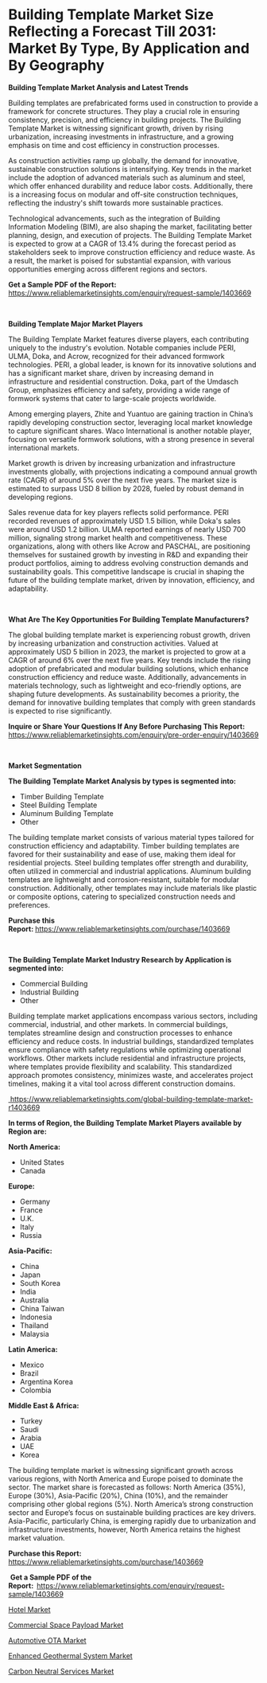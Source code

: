 <p><h1>Building Template Market Size Reflecting a Forecast Till 2031: Market By Type, By Application and By Geography</h1></p><p><strong>Building Template Market Analysis and Latest Trends</strong></p>
<p><p>Building templates are prefabricated forms used in construction to provide a framework for concrete structures. They play a crucial role in ensuring consistency, precision, and efficiency in building projects. The Building Template Market is witnessing significant growth, driven by rising urbanization, increasing investments in infrastructure, and a growing emphasis on time and cost efficiency in construction processes.</p><p>As construction activities ramp up globally, the demand for innovative, sustainable construction solutions is intensifying. Key trends in the market include the adoption of advanced materials such as aluminum and steel, which offer enhanced durability and reduce labor costs. Additionally, there is a increasing focus on modular and off-site construction techniques, reflecting the industry's shift towards more sustainable practices.</p><p>Technological advancements, such as the integration of Building Information Modeling (BIM), are also shaping the market, facilitating better planning, design, and execution of projects. The Building Template Market is expected to grow at a CAGR of 13.4% during the forecast period as stakeholders seek to improve construction efficiency and reduce waste. As a result, the market is poised for substantial expansion, with various opportunities emerging across different regions and sectors.</p></p>
<p><strong>Get a Sample PDF of the Report:&nbsp;</strong> <a href="https://www.reliablemarketinsights.com/enquiry/request-sample/1403669?utm_campaign=1763&utm_medium=2&utm_source=Github&utm_content=ia&utm_term=23102024&utm_id=building-template">https://www.reliablemarketinsights.com/enquiry/request-sample/1403669</a></p>
<p>&nbsp;</p>
<p><strong>Building Template Major Market Players</strong></p>
<p><p>The Building Template Market features diverse players, each contributing uniquely to the industry's evolution. Notable companies include PERI, ULMA, Doka, and Acrow, recognized for their advanced formwork technologies. PERI, a global leader, is known for its innovative solutions and has a significant market share, driven by increasing demand in infrastructure and residential construction. Doka, part of the Umdasch Group, emphasizes efficiency and safety, providing a wide range of formwork systems that cater to large-scale projects worldwide.</p><p>Among emerging players, Zhite and Yuantuo are gaining traction in China’s rapidly developing construction sector, leveraging local market knowledge to capture significant shares. Waco International is another notable player, focusing on versatile formwork solutions, with a strong presence in several international markets.</p><p>Market growth is driven by increasing urbanization and infrastructure investments globally, with projections indicating a compound annual growth rate (CAGR) of around 5% over the next five years. The market size is estimated to surpass USD 8 billion by 2028, fueled by robust demand in developing regions.</p><p>Sales revenue data for key players reflects solid performance. PERI recorded revenues of approximately USD 1.5 billion, while Doka's sales were around USD 1.2 billion. ULMA reported earnings of nearly USD 700 million, signaling strong market health and competitiveness. These organizations, along with others like Acrow and PASCHAL, are positioning themselves for sustained growth by investing in R&D and expanding their product portfolios, aiming to address evolving construction demands and sustainability goals. This competitive landscape is crucial in shaping the future of the building template market, driven by innovation, efficiency, and adaptability.</p></p>
<p>&nbsp;</p>
<p><strong>What Are The Key Opportunities For Building Template Manufacturers?</strong></p>
<p><p>The global building template market is experiencing robust growth, driven by increasing urbanization and construction activities. Valued at approximately USD 5 billion in 2023, the market is projected to grow at a CAGR of around 6% over the next five years. Key trends include the rising adoption of prefabricated and modular building solutions, which enhance construction efficiency and reduce waste. Additionally, advancements in materials technology, such as lightweight and eco-friendly options, are shaping future developments. As sustainability becomes a priority, the demand for innovative building templates that comply with green standards is expected to rise significantly.</p></p>
<p><strong>Inquire or Share Your Questions If Any Before Purchasing This Report:</strong> <a href="https://www.reliablemarketinsights.com/enquiry/pre-order-enquiry/1403669?utm_campaign=1763&utm_medium=2&utm_source=Github&utm_content=ia&utm_term=23102024&utm_id=building-template">https://www.reliablemarketinsights.com/enquiry/pre-order-enquiry/1403669</a></p>
<p>&nbsp;</p>
<p><strong>Market Segmentation</strong></p>
<p><strong>The Building Template Market Analysis by types is segmented into:</strong></p>
<p><ul><li>Timber Building Template</li><li>Steel Building Template</li><li>Aluminum Building Template</li><li>Other</li></ul></p>
<p><p>The building template market consists of various material types tailored for construction efficiency and adaptability. Timber building templates are favored for their sustainability and ease of use, making them ideal for residential projects. Steel building templates offer strength and durability, often utilized in commercial and industrial applications. Aluminum building templates are lightweight and corrosion-resistant, suitable for modular construction. Additionally, other templates may include materials like plastic or composite options, catering to specialized construction needs and preferences.</p></p>
<p><strong>Purchase this Report:&nbsp;</strong><a href="https://www.reliablemarketinsights.com/purchase/1403669?utm_campaign=1763&utm_medium=2&utm_source=Github&utm_content=ia&utm_term=23102024&utm_id=building-template">https://www.reliablemarketinsights.com/purchase/1403669</a></p>
<p>&nbsp;</p>
<p><strong>The Building Template Market Industry Research by Application is segmented into:</strong></p>
<p><ul><li>Commercial Building</li><li>Industrial Building</li><li>Other</li></ul></p>
<p><p>Building template market applications encompass various sectors, including commercial, industrial, and other markets. In commercial buildings, templates streamline design and construction processes to enhance efficiency and reduce costs. In industrial buildings, standardized templates ensure compliance with safety regulations while optimizing operational workflows. Other markets include residential and infrastructure projects, where templates provide flexibility and scalability. This standardized approach promotes consistency, minimizes waste, and accelerates project timelines, making it a vital tool across different construction domains.</p></p>
<p><a href="https://www.reliablemarketinsights.com/global-building-template-market-r1403669?utm_campaign=1763&utm_medium=2&utm_source=Github&utm_content=ia&utm_term=23102024&utm_id=building-template">&nbsp;https://www.reliablemarketinsights.com/global-building-template-market-r1403669</a></p>
<p><strong>In terms of Region, the Building Template Market Players available by Region are:</strong></p>
<p>
    <p> <strong> North America: </strong>
        <ul>
            <li>United States</li>
            <li>Canada</li>
        </ul>
        </p> 
    <p> <strong> Europe: </strong>
        <ul>
            <li>Germany</li>
            <li>France</li>
            <li>U.K.</li>
            <li>Italy</li>
            <li>Russia</li>
        </ul>
        </p> 
    <p> <strong> Asia-Pacific: </strong>
        <ul>
            <li>China</li>
            <li>Japan</li>
            <li>South Korea</li>
            <li>India</li>
            <li>Australia</li>
            <li>China Taiwan</li>
            <li>Indonesia</li>
            <li>Thailand</li>
            <li>Malaysia</li>
        </ul>
        </p> 
    <p> <strong> Latin America: </strong>
        <ul>
            <li>Mexico</li>
            <li>Brazil</li>
            <li>Argentina Korea</li>
            <li>Colombia</li>
        </ul>
        </p> 
    <p> <strong> Middle East & Africa: </strong>
        <ul>
            <li>Turkey</li>
            <li>Saudi</li>
            <li>Arabia</li>
            <li>UAE</li>
            <li>Korea</li>
        </ul>
    </p>
    </p>
<p><p>The building template market is witnessing significant growth across various regions, with North America and Europe poised to dominate the sector. The market share is forecasted as follows: North America (35%), Europe (30%), Asia-Pacific (20%), China (10%), and the remainder comprising other global regions (5%). North America’s strong construction sector and Europe’s focus on sustainable building practices are key drivers. Asia-Pacific, particularly China, is emerging rapidly due to urbanization and infrastructure investments, however, North America retains the highest market valuation.</p></p>
<p><strong>Purchase this Report: </strong><a href="https://www.reliablemarketinsights.com/purchase/1403669?utm_campaign=1763&utm_medium=2&utm_source=Github&utm_content=ia&utm_term=23102024&utm_id=building-template">https://www.reliablemarketinsights.com/purchase/1403669</a></p>
<p>&nbsp;<strong>Get a Sample PDF of the Report:&nbsp;&nbsp;</strong><a href="https://www.reliablemarketinsights.com/enquiry/request-sample/1403669?utm_campaign=1763&utm_medium=2&utm_source=Github&utm_content=ia&utm_term=23102024&utm_id=building-template">https://www.reliablemarketinsights.com/enquiry/request-sample/1403669</a></p>
<p><strong></strong></p>
<p><p><a href="https://www.linkedin.com/pulse/strategic-market-insights-navigating-global-hotel-landscape-bbz6f?utm_campaign=1763&utm_medium=2&utm_source=Github&utm_content=ia&utm_term=23102024&utm_id=building-template">Hotel Market</a></p><p><a href="https://www.linkedin.com/pulse/global-commercial-space-payload-market-landscape-future-trends-jl2of?utm_campaign=1763&utm_medium=2&utm_source=Github&utm_content=ia&utm_term=23102024&utm_id=building-template">Commercial Space Payload Market</a></p><p><a href="https://www.linkedin.com/pulse/automotive-ota-market-dynamics-application-types-emerging-trends-i6jbf?utm_campaign=1763&utm_medium=2&utm_source=Github&utm_content=ia&utm_term=23102024&utm_id=building-template">Automotive OTA Market</a></p><p><a href="https://www.linkedin.com/pulse/enhanced-geothermal-system-market-trends-focusing-yq5af?utm_campaign=1763&utm_medium=2&utm_source=Github&utm_content=ia&utm_term=23102024&utm_id=building-template">Enhanced Geothermal System Market</a></p><p><a href="https://www.linkedin.com/pulse/sustainability-trends-carbon-neutral-services-industry-vvyxf?utm_campaign=1763&utm_medium=2&utm_source=Github&utm_content=ia&utm_term=23102024&utm_id=building-template">Carbon Neutral Services Market</a></p></p>